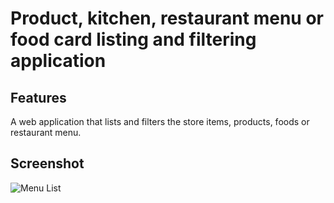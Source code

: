 # Product, kitchen, restaurant menu or food card listing and filtering application

## Features

A web application that lists and filters the store items, products, foods or restaurant menu.

## Screenshot

![Menu List](asiankitchen.gif)
